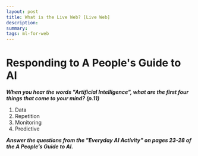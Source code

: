 ```yaml
---
layout: post
title: What is the Live Web? [Live Web]
description: 
summary: 
tags: ml-for-web
---
```


<h1> Responding to A People's Guide to AI</h1>

 ***When you hear the words "Artificial Intelligence", what are the first four things that come to your mind? (p.11)***
 1. Data
 2. Repetition
 3. Monitoring
 4. Predictive
 
 
 ***Answer the questions from the "Everyday AI Activity" on pages 23-28 of the A People’s Guide to AI.***

